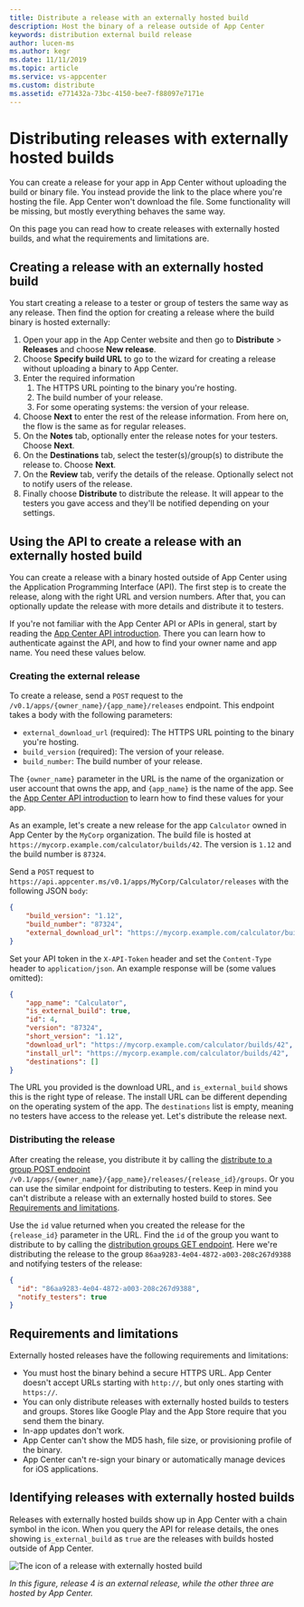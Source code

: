 ```yaml
---
title: Distribute a release with an externally hosted build
description: Host the binary of a release outside of App Center
keywords: distribution external build release
author: lucen-ms
ms.author: kegr
ms.date: 11/11/2019
ms.topic: article
ms.service: vs-appcenter
ms.custom: distribute
ms.assetid: e771432a-73bc-4150-bee7-f88097e7171e
---
```


# Distributing releases with externally hosted builds

You can create a release for your app in App Center without uploading the build or binary file. You instead provide the link to the place where you're hosting the file. App Center won't download the file. Some functionality will be missing, but mostly everything behaves the same way.

On this page you can read how to create releases with externally hosted builds, and what the requirements and limitations are.

## Creating a release with an externally hosted build

You start creating a release to a tester or group of testers the same way as any release. Then find the option for creating a release where the build binary is hosted externally:

1. Open your app in the App Center website and then go to **Distribute** > **Releases** and choose **New release**.
2. Choose **Specify build URL** to go to the wizard for creating a release without uploading a binary to App Center.
3. Enter the required information
   1. The HTTPS URL pointing to the binary you're hosting.
   2. The build number of your release.
   3. For some operating systems: the version of your release.
4. Choose **Next** to enter the rest of the release information. From here on, the flow is the same as for regular releases.
5. On the **Notes** tab, optionally enter the release notes for your testers. Choose **Next**.
6. On the **Destinations** tab, select the tester(s)/group(s) to distribute the release to. Choose **Next**.
7. On the **Review** tab, verify the details of the release. Optionally select not to notify users of the release.
8. Finally choose **Distribute** to distribute the release. It will appear to the testers you gave access and they'll be notified depending on your settings.

## Using the API to create a release with an externally hosted build

You can create a release with a binary hosted outside of App Center using the Application Programming Interface (API). The first step is to create the release, along with the right URL and version numbers. After that, you can optionally update the release with more details and distribute it to testers.

If you're not familiar with the App Center API or APIs in general, start by reading the [App Center API introduction](../api-docs/index.md). There you can learn how to authenticate against the API, and how to find your owner name and app name. You need these values below.

### Creating the external release

To create a release, send a `POST` request to the `/v0.1/apps/{owner_name}/{app_name}/releases` endpoint. This endpoint takes a body with the following parameters:

- `external_download_url` (required): The HTTPS URL pointing to the binary you're hosting.
- `build_version` (required): The version of your release.
- `build_number`: The build number of your release.

The `{owner_name}` parameter in the URL is the name of the organization or user account that owns the app, and `{app_name}` is the name of the app. See the [App Center API introduction](../api-docs/index.md#find-your-app-center-app-name-and-owner-name) to learn how to find these values for your app.

As an example, let's create a new release for the app `Calculator` owned in App Center by the `MyCorp` organization. The build file is hosted at `https://mycorp.example.com/calculator/builds/42`. The version is `1.12` and the build number is `87324`.

Send a `POST` request to `https://api.appcenter.ms/v0.1/apps/MyCorp/Calculator/releases` with the following JSON `body`:

``` json
{
    "build_version": "1.12",
    "build_number": "87324",
    "external_download_url": "https://mycorp.example.com/calculator/builds/42"
}
```

Set your API token in the `X-API-Token` header and set the `Content-Type` header to `application/json`. An example response will be (some values omitted):

``` json
{
    "app_name": "Calculator",
    "is_external_build": true,
    "id": 4,
    "version": "87324",
    "short_version": "1.12",
    "download_url": "https://mycorp.example.com/calculator/builds/42",
    "install_url": "https://mycorp.example.com/calculator/builds/42",
    "destinations": []
}
```

The URL you provided is the download URL, and `is_external_build` shows this is the right type of release. The install URL can be different depending on the operating system of the app. The `destinations` list is empty, meaning no testers have access to the release yet. Let's distribute the release next.

### Distributing the release

After creating the release, you distribute it by calling the [distribute to a group POST endpoint](https://openapi.appcenter.ms/#/distribute/releases_addDistributionGroup) `/v0.1/apps/{owner_name}/{app_name}/releases/{release_id}/groups`. Or you can use the similar endpoint for distributing to testers. Keep in mind you can't distribute a release with an externally hosted build to stores. See [Requirements and limitations](#requirements-and-limitations).

Use the `id` value returned when you created the release for the `{release_id}` parameter in the URL. Find the `id` of the group you want to distribute to by calling the [distribution groups GET endpoint](https://openapi.appcenter.ms/#/account/distributionGroups_list). Here we're distributing the release to the group `86aa9283-4e04-4872-a003-208c267d9388` and notifying testers of the release:

``` json
{
  "id": "86aa9283-4e04-4872-a003-208c267d9388",
  "notify_testers": true
}
```

## Requirements and limitations

Externally hosted releases have the following requirements and limitations:

- You must host the binary behind a secure HTTPS URL. App Center doesn't accept URLs starting with `http://`, but only ones starting with `https://`.
- You can only distribute releases with externally hosted builds to testers and groups. Stores like Google Play and the App Store require that you send them the binary.
- In-app updates don't work.
- App Center can't show the MD5 hash, file size, or provisioning profile of the binary.
- App Center can't re-sign your binary or automatically manage devices for iOS applications.

## Identifying releases with externally hosted builds

Releases with externally hosted builds show up in App Center with a chain symbol in the icon. When you query the API for release details, the ones showing `is_external_build` as `true` are the releases with builds hosted outside of App Center.

![The icon of a release with externally hosted build](images/release-externally-hosted-build.png)

*In this figure, release 4 is an external release, while the other three are hosted by App Center.*
